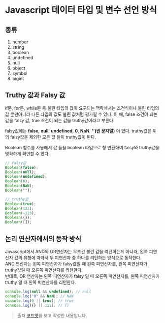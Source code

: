 # Javascript 데이터 타입 및 변수 선언 방식

## 종류

1. number
2. string
3. boolean
4. undefined
5. null
6. object
7. symbol
8. bigint

## Truthy 값과 Falsy 값

if문, for문, while문 등 불린 타입의 값이 요구되는 맥락에서는 조건식이나 불린 타입의 값 뿐만아니라 다른 타입의 값도 불린 값처럼 평가될 수 있다.
이 때, false 조건이 되는 값을 falsy 값, true 조건이 되는 값을 truthy값이라고 부른다.

falsy값에는 **false**, **null**, **undefined**, **0**, **NaN**, **''(빈 문자열)** 이 있다.
truthy값은 위의 falsy값을 제외한 모든 값 들이 truthy값이 된다.

Boolean 함수를 사용해서 값 들을 boolean 타입으로 형 변환하여 falsy와 truthy값을 명확하게 확인할 수 있다.

```javascript
// falsy값
Boolean(false);
Boolean(null);
Boolean(undefined);
Boolean(0);
Boolean(NaN);
Boolean("");

// truthy값
Boolean(true);
Boolean(123);
Boolean(-123);
Boolean({});
Boolean([]);
```

## 논리 연산자에서의 동작 방식

Javascript에서 AND와 OR연산자는 무조건 불린 값을 리턴하는게 아니라, 왼쪽 피연산자 값의 유형에 따라서 두 피연산자 중 하나를 리턴하는 방식으로 동작한다.
<br/>
AND 연산자는 왼쪽 피연산자가 falsy값일 때 왼쪽 피연산자를, 왼쪽 피연산자가 truthy값일 때 오른쪽 피연산자를 리턴한다.
<br/>
반대로, OR 연산자는 왼쪽 피연산자가 falsy 일 때 오른쪽 피연산자를, 왼쪽 피연산자가 truthy 일 때 왼쪽 피연산자를 리턴한다.

```javascript
console.log(null && undefined); // null
console.log("0" && NaN); // NaN
console.log(0 || true); // true
console.log({} || 123); // {}
```

> 출처 [코드잇](https://www.codeit.kr/)을 보고 작성한 내용입니다.
